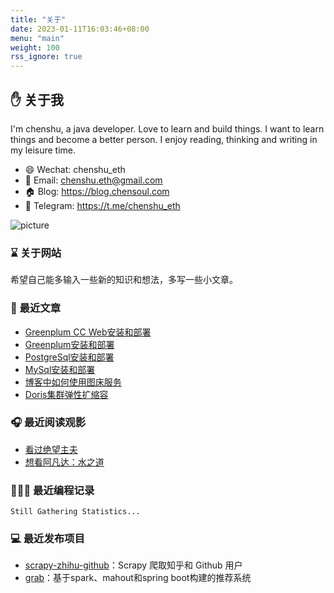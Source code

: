 ```yaml
---
title: "关于"
date: 2023-01-11T16:03:46+08:00
menu: "main"
weight: 100
rss_ignore: true
---
```


## ✋ 关于我

I'm chenshu, a java developer. Love to learn and build things. I want to learn things and become a better person. I enjoy reading, thinking and writing in my leisure time.

- 😄 Wechat: chenshu_eth
- 📧 Email: chenshu.eth@gmail.com
- 🏠 Blog: https://blog.chensoul.com
- 💼 Telegram: https://t.me/chenshu_eth

![picture](https://pseudoyu.oss-cn-hangzhou.aliyuncs.com/images/dino.gif)

### ⌛️ 关于网站

希望自己能多输入一些新的知识和想法，多写一些小文章。

### 📰 最近文章

<!-- blog starts -->
* <a href=https://blog.chensoul.com/posts/greenplum-cc-web-install-deploy/ target='_blank'>Greenplum CC Web安装和部署</a>
* <a href=https://blog.chensoul.com/posts/greenplum-install-deploy/ target='_blank'>Greenplum安装和部署</a>
* <a href=https://blog.chensoul.com/posts/postgresql-install-deploy/ target='_blank'>PostgreSql安装和部署</a>
* <a href=https://blog.chensoul.com/posts/mysql-install-deploy/ target='_blank'>MySql安装和部署</a>
* <a href=https://blog.chensoul.com/posts/using-images-in-blog/ target='_blank'>博客中如何使用图床服务</a>
* <a href=https://blog.chensoul.com/posts/doris-cluster-elastic-expansion/ target='_blank'>Doris集群弹性扩缩容</a>
<!-- blog ends -->

### 🎧 最近阅读观影

<!-- douban starts -->
* <a href='http://movie.douban.com/subject/35891542/' target='_blank'>看过绝望主夫</a>
* <a href='http://movie.douban.com/subject/4811774/' target='_blank'>想看阿凡达：水之道</a>
<!-- douban ends -->

### 👨🏻‍💻 最近编程记录

<!-- waka-box starts -->

```text
Still Gathering Statistics...
```

<!-- waka-box ends -->

### 💻 最近发布项目

<!-- recent_releases starts -->
* <a href=https://github.com/chensoul/scrapy-zhihu-github/releases/tag/v0.0.1 target='_blank'>scrapy-zhihu-github</a>：Scrapy 爬取知乎和 Github 用户
* <a href=https://github.com/chensoul/grab/releases/tag/v0.0.1 target='_blank'>grab</a>：基于spark、mahout和spring boot构建的推荐系统
<!-- recent_releases ends -->
